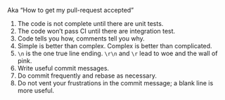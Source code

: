 Aka “How to get my pull-request accepted”

1. The code is not complete until there are unit tests. 
2. The code won’t pass CI until there are integration test.
3. Code tells you how, comments tell you why. 
4. Simple is better than complex. Complex is better than complicated. 
5. `\n` is the one true line ending. `\r\n` and `\r` lead to woe and the wall of pink. 
6. Write useful commit messages. 
7. Do commit frequently and rebase as necessary.
8. Do not vent your frustrations in the commit message; a blank line is more useful.
